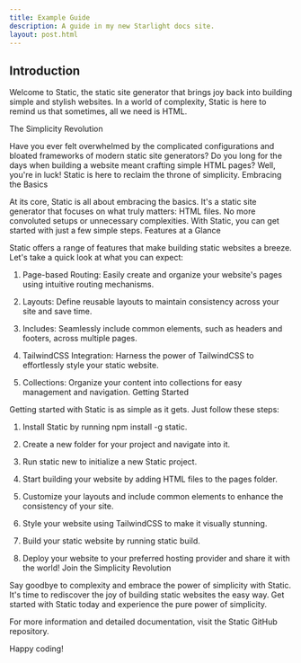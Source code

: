 ```yaml
---
title: Example Guide
description: A guide in my new Starlight docs site.
layout: post.html
---
```


## Introduction

Welcome to Static, the static site generator that brings joy back into building simple and stylish websites. In a world of complexity, Static is here to remind us that sometimes, all we need is HTML.

The Simplicity Revolution

Have you ever felt overwhelmed by the complicated configurations and bloated frameworks of modern static site generators? Do you long for the days when building a website meant crafting simple HTML pages? Well, you're in luck! Static is here to reclaim the throne of simplicity.
Embracing the Basics

At its core, Static is all about embracing the basics. It's a static site generator that focuses on what truly matters: HTML files. No more convoluted setups or unnecessary complexities. With Static, you can get started with just a few simple steps.
Features at a Glance

Static offers a range of features that make building static websites a breeze. Let's take a quick look at what you can expect:

1. Page-based Routing: Easily create and organize your website's pages using intuitive routing mechanisms.

2. Layouts: Define reusable layouts to maintain consistency across your site and save time.

3. Includes: Seamlessly include common elements, such as headers and footers, across multiple pages.

4. TailwindCSS Integration: Harness the power of TailwindCSS to effortlessly style your static website.

5. Collections: Organize your content into collections for easy management and navigation.
Getting Started

Getting started with Static is as simple as it gets. Just follow these steps:

1. Install Static by running npm install -g static.

2. Create a new folder for your project and navigate into it.

3. Run static new to initialize a new Static project.

4. Start building your website by adding HTML files to the pages folder.

5. Customize your layouts and include common elements to enhance the consistency of your site.

6. Style your website using TailwindCSS to make it visually stunning.

7. Build your static website by running static build.

8. Deploy your website to your preferred hosting provider and share it with the world!
Join the Simplicity Revolution

Say goodbye to complexity and embrace the power of simplicity with Static. It's time to rediscover the joy of building static websites the easy way. Get started with Static today and experience the pure power of simplicity.

For more information and detailed documentation, visit the Static GitHub repository.

Happy coding!